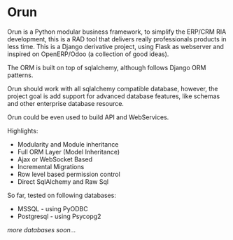 # Orun

Orun is a Python modular business framework, to simplify the ERP/CRM RIA development,
this is a RAD tool that delivers really professionals products in less time.
This is a Django derivative project, using Flask as webserver and inspired on OpenERP/Odoo (a collection of good ideas).

The ORM is built on top of sqlalchemy, although follows Django ORM patterns.

Orun should work with all sqlalchemy compatible database, however, the project goal
is add support for advanced database features, like schemas and other enterprise database resource.

Orun could be even used to build API and WebServices.

Highlights:
* Modularity and Module inheritance
* Full ORM Layer (Model Inheritance)
* Ajax or WebSocket Based
* Incremental Migrations
* Row level based permission control
* Direct SqlAlchemy and Raw Sql


So far, tested on following databases:
* MSSQL - using PyODBC
* Postgresql - using Psycopg2

_more databases soon..._

